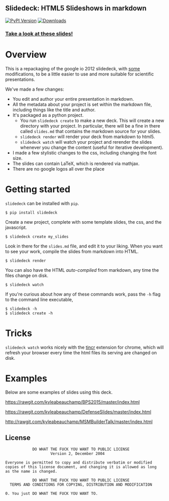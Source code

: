 Slidedeck: HTML5 Slideshows in markdown
---------------------------------------
[![PyPI Version](https://badge.fury.io/py/slidedeck.png)](https://pypi.python.org/pypi/slidedeck)
[![Downloads](https://pypip.in/d/slidedeck/badge.png)](https://pypi.python.org/pypi/slidedeck)

### [Take a look at these slides!](http://rawgit.com/rmcgibbo/slidedeck-example/master/index.html)


Overview
========

This is a repackaging of the google io 2012 slidedeck, with [some](https://github.com/francescolaffi/elastic-google-io-slides) modifications, to be a little easier to use and more suitable for scientific presentations.

We've made a few changes:

- You edit and author your entire presentation in markdown.
- All the metadata about your project is set within the markdown file, including things like
  the title and author.
- It's packaged as a python project.
    - You run `slidedeck create` to make a new deck. This will create a new directory with your
      project. In particular, there will be a fine in there called `slides.md` that contains the
      markdown source for your slides.
    - `slidedeck render` will render your deck from markdown to html5.
    - `slidedeck watch` will watch your project and rerender the slides whenever you change the
       content (useful for iterative development).
- I made a few stylistic changes to the css, including changing the font size.
- The slides can contain LaTeX, which is rendered via mathjax.
- There are no google logos all over the place


Getting started
===============
`slidedeck` can be installed with `pip`.

```
$ pip install slidedeck
```

Create a new project, complete with some template slides, the css, and the javascript.
```
$ slidedeck create my_slides
```

Look in there for the `slides.md` file, and edit it to your liking. When you want to see
your work, compile the slides from markdown into HTML.
```
$ slidedeck render
```

You can also have the HTML *auto-compiled* from markdown, any time the files change on disk.
```
$ slidedeck watch
```

If you're curious about how any of these commands work, pass the `-h` flag to the command
line executable,

```
$ slidedeck -h
$ slidedeck create -h
```

Tricks
======

`slidedeck watch` works nicely with the [tincr](http://tin.cr/) extension for
chrome, which will refresh your browser every time the html files its serving
are changed on disk.

Examples
========

Below are some examples of slides using this deck.  

https://rawgit.com/kyleabeauchamp/BPS2015/master/index.html

https://rawgit.com/kyleabeauchamp/DefenseSlides/master/index.html

http://rawgit.com/kyleabeauchamp/MSMBuilderTalk/master/index.html

License
-------
```
            DO WHAT THE FUCK YOU WANT TO PUBLIC LICENSE
                    Version 2, December 2004

Everyone is permitted to copy and distribute verbatim or modified
copies of this license document, and changing it is allowed as long
as the name is changed.

            DO WHAT THE FUCK YOU WANT TO PUBLIC LICENSE
  TERMS AND CONDITIONS FOR COPYING, DISTRIBUTION AND MODIFICATION

0. You just DO WHAT THE FUCK YOU WANT TO.
```

